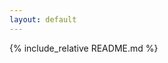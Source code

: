 ```yaml
---
layout: default
---
```


<link rel="stylesheet" href="/assets/css/custom.css">

{% include_relative README.md %}
